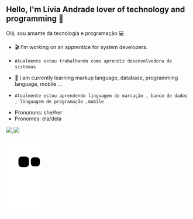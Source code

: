 ## Hello, I'm Lívia Andrade lover of technology and programming 🎲
  Olá, sou amante da tecnologia e programação 💻


- 🎬  I'm working on an apprentice for system developers.
-     Atualmente estou trabalhando como aprendiz desenvolvedora de sistemas
- 👾 I am currently learning markup language, database, programming language, mobile ...
-     Atualmente estou aprendendo linguagem de marcação , banco de dados , linguagem de programação ,mobile 
-    Prononuns: she/her
-    Pronomes: ela/dela

<div>
  <a href="https://beacons.al/livia-andrade">  
 <img altura="180em" src="https://github-readme-stats.vercel.app/api?username=livia-andrade&show_icons=true&theme=dracula&include_all_comits=true&count_private=true"/>
 <img altura="180em" src="https://github-readme-stats.vercel.app/api/top-langs/?username=livia-andrade&layout=compact&langs_count=16&theme=dracula"/>
</div>
  
  ##
 
<div>
 
 
![Snake animation](https://github.com/livia-andrade/livia-andrade/blob/output/github-contribution-grid-snake.svg)
 
</div>
